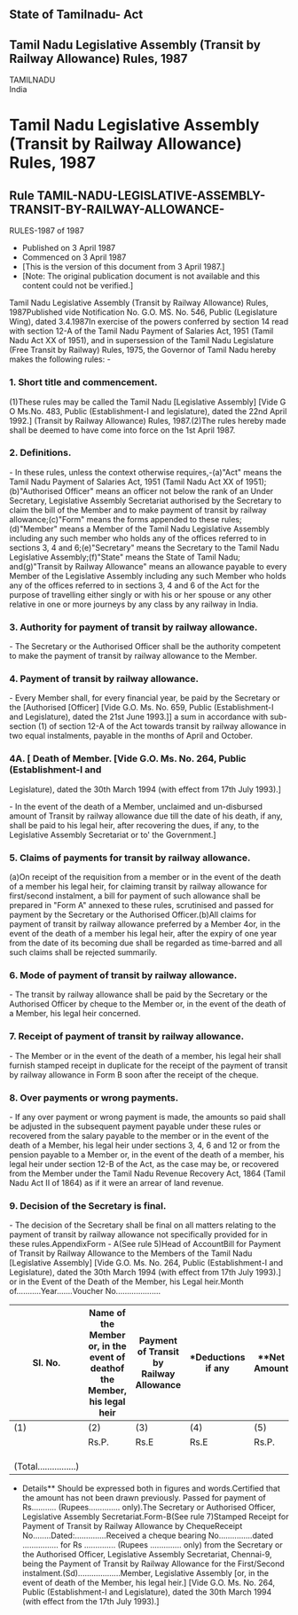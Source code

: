 ## State of Tamilnadu- Act

## Tamil Nadu Legislative Assembly (Transit by Railway Allowance) Rules, 1987

TAMILNADU  
India

# Tamil Nadu Legislative Assembly (Transit by Railway Allowance) Rules, 1987

## Rule TAMIL-NADU-LEGISLATIVE-ASSEMBLY-TRANSIT-BY-RAILWAY-ALLOWANCE-
RULES-1987 of 1987

  * Published on 3 April 1987 
  * Commenced on 3 April 1987 
  * [This is the version of this document from 3 April 1987.] 
  * [Note: The original publication document is not available and this content could not be verified.] 

Tamil Nadu Legislative Assembly (Transit by Railway Allowance) Rules,
1987Published vide Notification No. G.O. MS. No. 546, Public (Legislature
Wing), dated 3.4.1987In exercise of the powers conferred by section 14 read
with section 12-A of the Tamil Nadu Payment of Salaries Act, 1951 (Tamil Nadu
Act XX of 1951), and in supersession of the Tamil Nadu Legislature (Free
Transit by Railway) Rules, 1975, the Governor of Tamil Nadu hereby makes the
following rules: -

### 1. Short title and commencement.

(1)These rules may be called the Tamil Nadu [Legislative Assembly] [Vide G O
Ms.No. 483, Public (Establishment-I and legislature), dated the 22nd April
1992.] (Transit by Railway Allowance) Rules, 1987.(2)The rules hereby made
shall be deemed to have come into force on the 1st April 1987.

### 2. Definitions.

\- In these rules, unless the context otherwise requires,-(a)"Act" means the
Tamil Nadu Payment of Salaries Act, 1951 (Tamil Nadu Act XX of
1951);(b)"Authorised Officer" means an officer not below the rank of an Under
Secretary, Legislative Assembly Secretariat authorised by the Secretary to
claim the bill of the Member and to make payment of transit by railway
allowance;(c)"Form" means the forms appended to these rules;(d)"Member" means
a Member of the Tamil Nadu Legislative Assembly including any such member who
holds any of the offices referred to in sections 3, 4 and 6;(e)"Secretary"
means the Secretary to the Tamil Nadu Legislative Assembly;(f)"State" means
the State of Tamil Nadu; and(g)"Transit by Railway Allowance" means an
allowance payable to every Member of the Legislative Assembly including any
such Member who holds any of the offices referred to in sections 3, 4 and 6 of
the Act for the purpose of travelling either singly or with his or her spouse
or any other relative in one or more journeys by any class by any railway in
India.

### 3. Authority for payment of transit by railway allowance.

\- The Secretary or the Authorised Officer shall be the authority competent to
make the payment of transit by railway allowance to the Member.

### 4. Payment of transit by railway allowance.

\- Every Member shall, for every financial year, be paid by the Secretary or
the [Authorised [Officer] [Vide G.O. Ms. No. 659, Public (Establishment-I and
Legislature), dated the 21st June 1993.]] a sum in accordance with sub-section
(1) of section 12-A of the Act towards transit by railway allowance in two
equal instalments, payable in the months of April and October.

### 4A. [ Death of Member. [Vide G.O. Ms. No. 264, Public (Establishment-I and
Legislature), dated the 30th March 1994 (with effect from 17th July 1993).]

\- In the event of the death of a Member, unclaimed and un-disbursed amount of
Transit by railway allowance due till the date of his death, if any, shall be
paid to his legal heir, after recovering the dues, if any, to the Legislative
Assembly Secretariat or to' the Government.]

### 5. Claims of payments for transit by railway allowance.

(a)On receipt of the requisition from a member or in the event of the death of
a member his legal heir, for claiming transit by railway allowance for
first/second instalment, a bill for payment of such allowance shall be
prepared in "Form A" annexed to these rules, scrutinised and passed for
payment by the Secretary or the Authorised Officer.(b)All claims for payment
of transit by railway allowance preferred by a Member 4or, in the event of the
death of a member his legal heir, after the expiry of one year from the date
of its becoming due shall be regarded as time-barred and all such claims shall
be rejected summarily.

### 6. Mode of payment of transit by railway allowance.

\- The transit by railway allowance shall be paid by the Secretary or the
Authorised Officer by cheque to the Member or, in the event of the death of a
Member, his legal heir concerned.

### 7. Receipt of payment of transit by railway allowance.

\- The Member or in the event of the death of a member, his legal heir shall
furnish stamped receipt in duplicate for the receipt of the payment of transit
by railway allowance in Form B soon after the receipt of the cheque.

### 8. Over payments or wrong payments.

\- If any over payment or wrong payment is made, the amounts so paid shall be
adjusted in the subsequent payment payable under these rules or recovered from
the salary payable to the member or in the event of the death of a Member, his
legal heir under sections 3, 4, 6 and 12 or from the pension payable to a
Member or, in the event of the death of a member, his legal heir under section
12-B of the Act, as the case may be, or recovered from the Member under the
Tamil Nadu Revenue Recovery Act, 1864 (Tamil Nadu Act II of 1864) as if it
were an arrear of land revenue.

### 9. Decision of the Secretary is final.

\- The decision of the Secretary shall be final on all matters relating to the
payment of transit by railway allowance not specifically provided for in these
rules.AppendixForm - A(See rule 5)Head of AccountBill for Payment of Transit
by Railway Allowance to the Members of the Tamil Nadu [Legislative Assembly]
[Vide G.O. Ms. No. 264, Public (Establishment-I and Legislature), dated the
30th March 1994 (with effect from 17th July 1993).] or in the Event of the
Death of the Member, his Legal heir.Month of...........Year.......Voucher
No....................

SI. No. |  Name of the Member or, in the event of deathof the Member, his legal heir | Payment of Transit by Railway Allowance | *Deductions if any | **Net Amount | Remarks  
---|---|---|---|---|---  
(1) | (2) | (3) | (4) | (5) | (6)  
|  | Rs.P. | Rs.E | Rs.E | Rs.P.  
|  |  |  |  |   
|  |  |  |  |   
|  |  |  |  |   
| (Total................) |  |  |   
  
* Details** Should be expressed both in figures and words.Certified that the amount has not been drawn previously. Passed for payment of Rs........... (Rupees.............. only).The Secretary or Authorised Officer, Legislative Assembly Secretariat.Form-B(See rule 7)Stamped Receipt for Payment of Transit by Railway Allowance by ChequeReceipt No........Dated:..............Received a cheque bearing No...............dated ................ for Rs .............. (Rupees .............. only) from the Secretary or the Authorised Officer, Legislative Assembly Secretariat, Chennai-9, being the Payment of Transit by Railway Allowance for the First/Second instalment.(Sd)...................Member, Legislative Assembly [or, in the event of death of the Member, his legal heir.] [Vide G.O. Ms. No. 264, Public (Establishment-I and Legislature), dated the 30th March 1994 (with effect from the 17th July 1993).]

